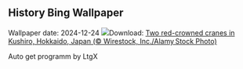 ## History Bing Wallpaper
Wallpaper date: 2024-12-24
![](https://www.bing.com/th?id=OHR.FestivusCranes_EN-GB8631404413_UHD.jpg&w=1000)Download: [Two red-crowned cranes in Kushiro, Hokkaido, Japan (© Wirestock, Inc./Alamy Stock Photo)](https://www.bing.com/th?id=OHR.FestivusCranes_EN-GB8631404413_UHD.jpg)

Auto get programm by LtgX
